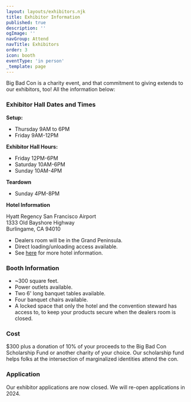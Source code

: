 ```yaml
---
layout: layouts/exhibitors.njk
title: Exhibitor Information
published: true
description: ''
ogImage: ''
navGroup: Attend
navTitle: Exhibitors
order: 3
icon: booth
eventType: 'in person'
_template: page
---
```


Big Bad Con is a charity event, and that commitment to giving extends to our exhibitors, too! All the information below:

### Exhibitor Hall Dates and Times

**Setup:**

* Thursday 9AM to 6PM
* Friday 9AM-12PM

**Exhibitor Hall Hours:**

* Friday 12PM-6PM
* Saturday 10AM-6PM
* Sunday 10AM-4PM

**Teardown**

* Sunday 4PM-8PM

**Hotel Information**

Hyatt Regency San Francisco Airport\
1333 Old Bayshore Highway\
Burlingame, CA 94010

* Dealers room will be in the Grand Peninsula.
* Direct loading/unloading access available.
* See [here](/hotel) for more hotel information.

### Booth Information

* \~300 square feet.
* Power outlets available.
* Two 6' long banquet tables available.
* Four banquet chairs available.
* A locked space that only the hotel and the convention steward has access to, to keep your products secure when the dealers room is closed.

### Cost

$300 plus a donation of 10% of your proceeds to the Big Bad Con Scholarship Fund or another charity of your choice. Our scholarship fund helps folks at the intersection of marginalized identities attend the con.

### Application

Our exhibitor applications are now closed. We will re-open applications in 2024.
